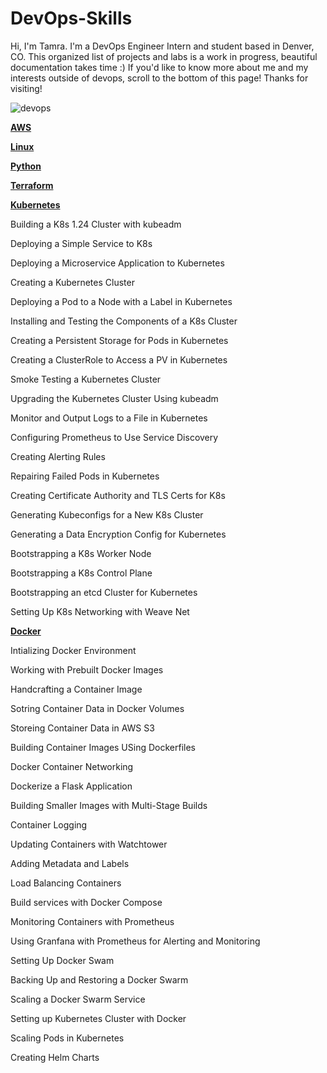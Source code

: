 # DevOps-Skills
Hi, I'm Tamra. I'm a DevOps Engineer Intern and student based in Denver, CO. This organized list of projects and labs is a work in progress, beautiful documentation takes time :) If you'd like to know more about me and my interests outside of devops, scroll to the bottom of this page! Thanks for visiting!

![devops](https://bmsastech.com/wp-content/uploads/2020/05/Devops-scaled.jpg)

<ins>**AWS**</ins> 

<ins>**Linux**</ins> 

<ins>**Python**</ins> 

<ins>**Terraform**</ins> 

<ins>**Kubernetes**</ins> 

Building a K8s 1.24 Cluster with kubeadm

Deploying a Simple Service to K8s

Deploying a Microservice Application to Kubernetes

Creating a Kubernetes Cluster

Deploying a Pod to a Node with a Label in Kubernetes

Installing and Testing the Components of a K8s Cluster

Creating a Persistent Storage for Pods in Kubernetes

Creating a ClusterRole to Access a PV in Kubernetes

Smoke Testing a Kubernetes Cluster

Upgrading the Kubernetes Cluster Using kubeadm

Monitor and Output Logs to a File in Kubernetes

Configuring Prometheus to Use Service Discovery

Creating Alerting Rules

Repairing Failed Pods in Kubernetes

Creating Certificate Authority and TLS Certs for K8s

Generating Kubeconfigs for a New K8s Cluster

Generating a Data Encryption Config for Kubernetes

Bootstrapping a K8s Worker Node

Bootstrapping a K8s Control Plane

Bootstrapping an etcd Cluster for Kubernetes

Setting Up K8s Networking with Weave Net


<ins>**Docker**</ins> 

Intializing Docker Environment

Working with Prebuilt Docker Images

Handcrafting a Container Image

Sotring Container Data in Docker Volumes

Storeing Container Data in AWS S3

Building Container Images USing Dockerfiles

Docker Container Networking

Dockerize a Flask Application

Building Smaller Images with Multi-Stage Builds

Container Logging

Updating Containers with Watchtower

Adding Metadata and Labels

Load Balancing Containers

Build services with Docker Compose

Monitoring Containers with Prometheus

Using Granfana with Prometheus for Alerting and Monitoring

Setting Up Docker Swam

Backing Up and Restoring a Docker Swarm

Scaling a Docker Swarm Service

Setting up Kubernetes Cluster with Docker

Scaling Pods in Kubernetes

Creating Helm Charts

